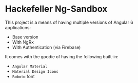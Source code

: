 # Hackefeller Ng-Sandbox

This project is a means of having multiple versions of Angular 6 applications:

* Base version
* With NgRx
* With Authentication (via Firebase)

It comes with the goodie of having the following built-in:

* `Angular Material`
* `Material Design Icons`
* `Roboto` font
